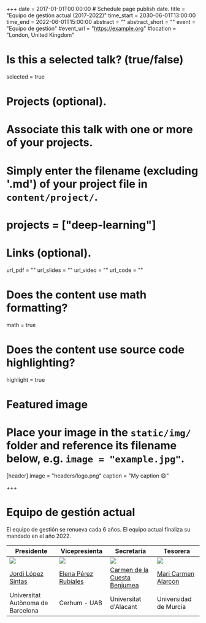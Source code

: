 +++
date = 2017-01-01T00:00:00  # Schedule page publish date.
title = "Equipo de gestión actual (2017-2022)"
time_start = 2030-06-01T13:00:00
time_end = 2022-06-01T15:00:00
abstract = ""
abstract_short = ""
event = "Equipo de gestión"
#event_url = "https://example.org"
#location = "London, United Kingdom"

# Is this a selected talk? (true/false)
selected = true

# Projects (optional).
#   Associate this talk with one or more of your projects.
#   Simply enter the filename (excluding '.md') of your project file in `content/project/`.
# projects = ["deep-learning"]

# Links (optional).
url_pdf = ""
url_slides = ""
url_video = ""
url_code = ""

# Does the content use math formatting?
math = true

# Does the content use source code highlighting?
highlight = true

# Featured image
# Place your image in the `static/img/` folder and reference its filename below, e.g. `image = "example.jpg"`.
[header]
image = "headers/logo.png"
caption = "My caption :smile:"

+++

# Equipo de gestión actual

El equipo de gestión se renueva cada 6 años. El equipo actual finaliza su mandado en el año 2022.

Presidente | Vicepresienta | Secretaria | Tesorera |
------------ | ------------- | ------------- | -------------
![](http://espacual2.netlify.com/talk/jlopez.jpg) | ![](http://espacual2.netlify.com/talk/eperez.jpg) | ![](http://espacual2.netlify.com/talk/ccuesta.jpg) | ![](http://espacual2.netlify.com/talk/calarcon.jpg)
[Jordi López Sintas](Jordi.Lopez@uab.cat)| [Elena Pérez Rubiales](Elena.Perez@cerhum.es) | [Carmen de la Cuesta Benjumea](ccuesta@ua.es)   | [Mari Carmen Alarcon](ncarmenalarcon@gmail.com)
Universitat Autònoma de Barcelona | Cerhum - UAB | Universitat d'Alacant | Universidad de Murcia

